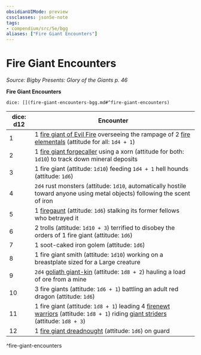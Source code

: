 ```yaml
---
obsidianUIMode: preview
cssclasses: json5e-note
tags:
- compendium/src/5e/bgg
aliases: ["Fire Giant Encounters"]
---
```

# Fire Giant Encounters
*Source: Bigby Presents: Glory of the Giants p. 46* 

**Fire Giant Encounters**

`dice: [](fire-giant-encounters-bgg.md#^fire-giant-encounters)`

| dice: d12 | Encounter |
|-----------|-----------|
| 1 | 1 [fire giant of Evil Fire](compendium/bestiary/giant/fire-giant-of-evil-fire-bgg.md) overseeing the rampage of 2 [fire elementals](compendium/bestiary/elemental/fire-elemental.md) (attitude for all: `1d4 + 1`) |
| 2 | 1 [fire giant forgecaller](compendium/bestiary/giant/fire-giant-forgecaller-bgg.md) using a xorn (attitude for both: `1d10`) to track down mineral deposits |
| 3 | 1 fire giant (attitude: `1d10`) feeding `1d4 + 1` hell hounds (attitude: `1d6`) |
| 4 | `2d4` rust monsters (attitude: `1d10`, automatically hostile toward anyone using metal objects) following the scent of iron |
| 5 | 1 [firegaunt](compendium/bestiary/undead/firegaunt-bgg.md) (attitude: `1d6`) stalking its former fellows who betrayed it |
| 6 | 2 trolls (attitude: `1d10 + 3`) terrified to disobey the orders of 1 fire giant (attitude: `1d6`) |
| 7 | 1 soot-caked iron golem (attitude: `1d6`) |
| 8 | 1 fire giant smith (attitude: `1d10`) working on a breastplate sized for a Large creature |
| 9 | `2d4` [goliath giant-kin](compendium/bestiary/humanoid/goliath-giant-kin-bgg.md) (attitude: `1d8 + 2`) hauling a load of ore from a mine |
| 10 | 3 fire giants (attitude: `1d6 + 1`) battling an adult red dragon (attitude: `1d6`) |
| 11 | 1 fire giant (attitude: `1d8 + 1`) leading 4 [firenewt warriors](compendium/bestiary/elemental/firenewt-warrior-mpmm.md) (attitude: `1d8 + 1`) riding [giant striders](compendium/bestiary/elemental/giant-strider-mpmm.md) (attitude: `1d8 + 3`) |
| 12 | 1 [fire giant dreadnought](compendium/bestiary/giant/fire-giant-dreadnought-mpmm.md) (attitude: `1d6`) on guard |
^fire-giant-encounters